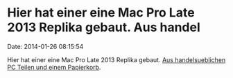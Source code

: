 Hier hat einer eine Mac Pro Late 2013 Replika gebaut. Aus handel
================================================================

Date: 2014-01-26 08:15:54

Hier hat einer eine Mac Pro Late 2013 Replika gebaut. [Aus
handelsueblichen PC Teilen und einem
Papierkorb](http://www.tonymacx86.com/mac-pro-mods/120757-mac-pro-late-2013-replica.html).
